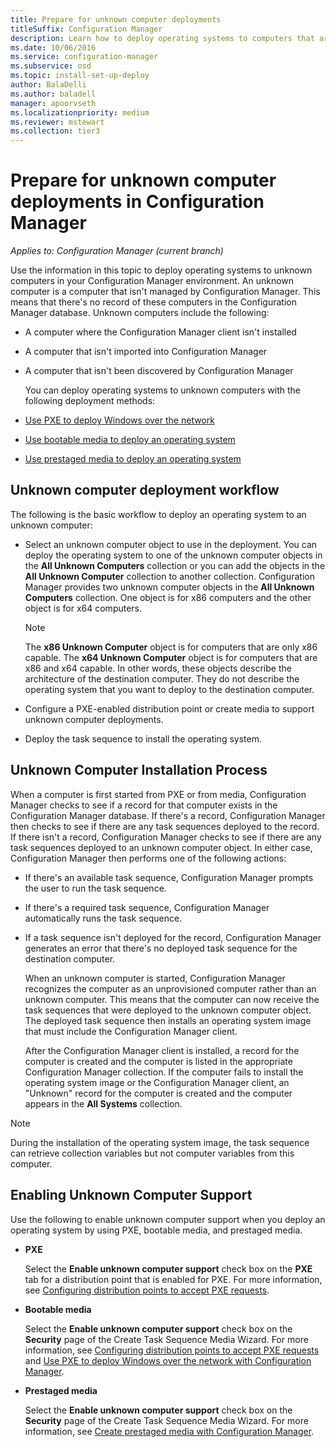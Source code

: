 ```yaml
---
title: Prepare for unknown computer deployments
titleSuffix: Configuration Manager
description: Learn how to deploy operating systems to computers that aren't managed by Configuration Manager in your Configuration Manager environment.
ms.date: 10/06/2016
ms.service: configuration-manager
ms.subservice: osd
ms.topic: install-set-up-deploy
author: BalaDelli
ms.author: baladell
manager: apoorvseth
ms.localizationpriority: medium
ms.reviewer: mstewart
ms.collection: tier3
---
```

# Prepare for unknown computer deployments in Configuration Manager

*Applies to: Configuration Manager (current branch)*

Use the information in this topic to deploy operating systems to unknown computers in your Configuration Manager environment. An unknown computer is a computer that isn't managed by Configuration Manager. This means that there's no record of these computers in the Configuration Manager database. Unknown computers include the following:

- A computer where the Configuration Manager client isn't installed

- A computer that isn't imported into Configuration Manager

- A computer that isn't been discovered by Configuration Manager

  You can deploy operating systems to unknown computers with the following deployment methods:

- [Use PXE to deploy Windows over the network](../deploy-use/use-pxe-to-deploy-windows-over-the-network.md)

- [Use bootable media to deploy an operating system](../deploy-use/create-bootable-media.md)

- [Use prestaged media to deploy an operating system](../deploy-use/create-prestaged-media.md)

## Unknown computer deployment workflow
 The following is the basic workflow to deploy an operating system to an unknown computer:

-   Select an unknown computer object to use in the deployment. You can deploy the operating system to one of the unknown computer objects in the **All Unknown Computers** collection or you can add the objects in the **All Unknown Computer** collection to another collection. Configuration Manager provides two unknown computer objects in the **All Unknown Computers** collection. One object is for x86 computers and the other object is for x64 computers.

    > [!NOTE]
    >  The **x86 Unknown Computer** object is for computers that are only x86 capable. The **x64 Unknown Computer** object is for computers that are x86 and x64 capable. In other words, these objects describe the architecture of the destination computer. They do not describe the operating system that you want to deploy to the destination computer.

-   Configure a PXE-enabled distribution point or create media to support unknown computer deployments.

-   Deploy the task sequence to install the  operating system.

## Unknown Computer Installation Process
 When a computer is first started from PXE or from media, Configuration Manager checks to see if a record for that computer exists in the Configuration Manager database. If there's a record, Configuration Manager then checks to see if there are any task sequences deployed to the record. If there isn't a record, Configuration Manager checks to see if there are any task sequences deployed to an unknown computer object. In either case, Configuration Manager then performs one of the following actions:

- If there's an available task sequence, Configuration Manager prompts the user to run the task sequence.

- If there's a required task sequence, Configuration Manager automatically runs the task sequence.

- If a task sequence isn't deployed for the record, Configuration Manager generates an error that there's no deployed task sequence for the destination computer.

  When an unknown computer is started, Configuration Manager recognizes the computer as an unprovisioned computer rather than an unknown computer. This means that the computer can now receive the task sequences that were deployed to the unknown computer object. The deployed task sequence then installs an operating system image that must include the Configuration Manager client.

  After the Configuration Manager client is installed, a record for the computer is created and the computer is listed in the appropriate Configuration Manager collection. If the computer fails to install the operating system image or the Configuration Manager client, an "Unknown" record for the computer is created and the computer appears in the **All Systems** collection.

> [!NOTE]
>  During the installation of the operating system image, the task sequence can retrieve collection variables but not computer variables from this computer.

##  <a name="BKMK_EnablingUnknown"></a> Enabling Unknown Computer Support
 Use the following to enable unknown computer support when you deploy an operating system by using PXE, bootable media, and prestaged media.

-   **PXE**

     Select the **Enable unknown computer support** check box on the **PXE** tab for a distribution point that is enabled for PXE. For more information, see [Configuring distribution points to accept PXE requests](prepare-site-system-roles-for-operating-system-deployments.md#configuring-distribution-points-to-accept-pxe-requests).

-   **Bootable media**

     Select the **Enable unknown computer support** check box on the **Security** page of the Create Task Sequence Media Wizard. For more information, see [Configuring distribution points to accept PXE requests](prepare-site-system-roles-for-operating-system-deployments.md#configuring-distribution-points-to-accept-pxe-requests) and [Use PXE to deploy Windows over the network with Configuration Manager](../deploy-use/use-pxe-to-deploy-windows-over-the-network.md).

-   **Prestaged media**

     Select the **Enable unknown computer support** check box on the **Security** page of the Create Task Sequence Media Wizard. For more information, see [Create prestaged media with Configuration Manager](../deploy-use/create-prestaged-media.md).
